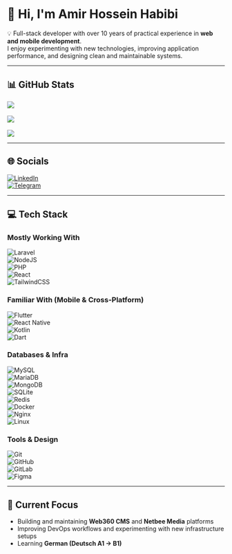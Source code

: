 # 👋 Hi, I'm Amir Hossein Habibi  

💡 Full-stack developer with over 10 years of practical experience in **web and mobile development**.  
I enjoy experimenting with new technologies, improving application performance, and designing clean and maintainable systems.  

---

## 📊 GitHub Stats  
![](https://github-readme-stats.vercel.app/api?username=habibi-dev&theme=tokyonight&hide_border=false&include_all_commits=true&count_private=true)<br/>  
![](https://streak-stats.demolab.com?user=habibi-dev&theme=tokyonight&hide_border=false)<br/>  
![](https://github-readme-stats.vercel.app/api/top-langs/?username=habibi-dev&theme=tokyonight&hide_border=false&layout=compact)  

---

## 🌐 Socials  
[![LinkedIn](https://img.shields.io/badge/LinkedIn-%230077B5.svg?logo=linkedin&logoColor=white)](https://www.linkedin.com/in/habibi-dev/)  
[![Telegram](https://img.shields.io/badge/Telegram-%2326A5E4.svg?logo=telegram&logoColor=white)](https://t.me/habibi_dev)  

---

## 💻 Tech Stack  

### Mostly Working With  
![Laravel](https://img.shields.io/badge/Laravel-%23FF2D20.svg?style=for-the-badge&logo=laravel&logoColor=white)  
![NodeJS](https://img.shields.io/badge/Node.js-%23339933.svg?style=for-the-badge&logo=node.js&logoColor=white)  
![PHP](https://img.shields.io/badge/PHP-%23777BB4.svg?style=for-the-badge&logo=php&logoColor=white)  
![React](https://img.shields.io/badge/React-%2361DAFB.svg?style=for-the-badge&logo=react&logoColor=black)  
![TailwindCSS](https://img.shields.io/badge/TailwindCSS-%2338B2AC.svg?style=for-the-badge&logo=tailwind-css&logoColor=white)  

### Familiar With (Mobile & Cross-Platform)  
![Flutter](https://img.shields.io/badge/Flutter-%2302569B.svg?style=for-the-badge&logo=flutter&logoColor=white)  
![React Native](https://img.shields.io/badge/React%20Native-%2361DAFB.svg?style=for-the-badge&logo=react&logoColor=black)  
![Kotlin](https://img.shields.io/badge/Kotlin-%237F52FF.svg?style=for-the-badge&logo=kotlin&logoColor=white)  
![Dart](https://img.shields.io/badge/Dart-%230175C2.svg?style=for-the-badge&logo=dart&logoColor=white)  

### Databases & Infra  
![MySQL](https://img.shields.io/badge/MySQL-%234479A1.svg?style=for-the-badge&logo=mysql&logoColor=white)  
![MariaDB](https://img.shields.io/badge/MariaDB-%23003545.svg?style=for-the-badge&logo=mariadb&logoColor=white)  
![MongoDB](https://img.shields.io/badge/MongoDB-%2347A248.svg?style=for-the-badge&logo=mongodb&logoColor=white)  
![SQLite](https://img.shields.io/badge/SQLite-%2307405e.svg?style=for-the-badge&logo=sqlite&logoColor=white)  
![Redis](https://img.shields.io/badge/Redis-%23DD0031.svg?style=for-the-badge&logo=redis&logoColor=white)  
![Docker](https://img.shields.io/badge/Docker-%232496ED.svg?style=for-the-badge&logo=docker&logoColor=white)  
![Nginx](https://img.shields.io/badge/Nginx-%23009639.svg?style=for-the-badge&logo=nginx&logoColor=white)  
![Linux](https://img.shields.io/badge/Linux-%23FCC624.svg?style=for-the-badge&logo=linux&logoColor=black)  

### Tools & Design  
![Git](https://img.shields.io/badge/Git-%23F05033.svg?style=for-the-badge&logo=git&logoColor=white)  
![GitHub](https://img.shields.io/badge/GitHub-%23121011.svg?style=for-the-badge&logo=github&logoColor=white)  
![GitLab](https://img.shields.io/badge/GitLab-%23181717.svg?style=for-the-badge&logo=gitlab&logoColor=white)  
![Figma](https://img.shields.io/badge/Figma-%23F24E1E.svg?style=for-the-badge&logo=figma&logoColor=white)  

---

## 🎯 Current Focus  
- Building and maintaining **Web360 CMS** and **Netbee Media** platforms  
- Improving DevOps workflows and experimenting with new infrastructure setups  
- Learning **German (Deutsch A1 → B1)**  
